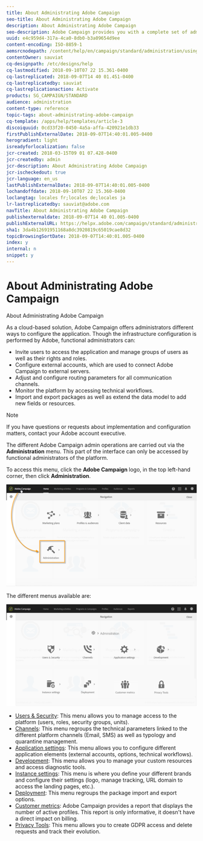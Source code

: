 ```yaml
---
title: About Administrating Adobe Campaign
seo-title: About Administrating Adobe Campaign
description: About Administrating Adobe Campaign
seo-description: Adobe Campaign provides you with a complete set of administration tools. Learn how to manage your users and configure your channels.
uuid: e4c959d4-317a-4ca0-8db0-b3a09654d9ee
content-encoding: ISO-8859-1
aemsrcnodepath: /content/help/en/campaign/standard/administration/using/about-administrating-adobe-campaign
contentOwner: sauviat
cq-designpath: /etc/designs/help
cq-lastmodified: 2018-09-10T07 22 15.361-0400
cq-lastreplicated: 2018-09-07T14 40 01.451-0400
cq-lastreplicatedby: sauviat
cq-lastreplicationaction: Activate
products: SG_CAMPAIGN/STANDARD
audience: administration
content-type: reference
topic-tags: about-administrating-adobe-campaign
cq-template: /apps/help/templates/article-3
discoiquuid: 0cd33f20-0450-4a5a-affa-420921e1db33
firstPublishExternalDate: 2018-09-07T14:40:01.005-0400
herogradient: light
isreadyforlocalization: false
jcr-created: 2018-03-15T09 01 07.428-0400
jcr-createdby: admin
jcr-description: About Administrating Adobe Campaign
jcr-ischeckedout: true
jcr-language: en_us
lastPublishExternalDate: 2018-09-07T14:40:01.005-0400
lochandoffdate: 2018-09-10T07 22 15.360-0400
loclangtag: locales fr;locales de;locales ja
lr-lastreplicatedby: sauviat@adobe.com
navTitle: About Administrating Adobe Campaign
publishexternaldate: 2018-09-07T14 40 01.005-0400
publishExternalURL: https://helpx.adobe.com/campaign/standard/administration/using/about-administrating-adobe-campaign.html
sha1: 3da4b12691951168a8dc3920819c65019cae8d32
topicBrowsingSortDate: 2018-09-07T14:40:01.005-0400
index: y
internal: n
snippet: y
---
```


# About Administrating Adobe Campaign

About Administrating Adobe Campaign

As a cloud-based solution, Adobe Campaign offers administrators different ways to configure the application. Though the infrastructure configuration is performed by Adobe, functional administrators can:

* Invite users to access the application and manage groups of users as well as their rights and roles.
* Configure external accounts, which are used to connect Adobe Campaign to external servers.
* Adjust and configure routing parameters for all communication channels.
* Monitor the platform by accessing technical workflows.
* Import and export packages as well as extend the data model to add new fields or resources.

>[!NOTE]
>
>If you have questions or requests about implementation and configuration matters, contact your Adobe account executive.

The different Adobe Campaign admin operations are carried out via the **Administration** menu. This part of the interface can only be accessed by functional administrators of the platform.

To access this menu, click the **Adobe Campaign** logo, in the top left-hand corner, then click **Administration**.

![](assets/admin_overview.png)

The different menus available are:

![](assets/admin_overview2.png)

* [Users & Security](../../administration/using/about-access-management.md): This menu allows you to manage access to the platform (users, roles, security groups, units). 
* [Channels](../../administration/using/about-channel-configuration.md): This menu regroups the technical parameters linked to the different platform channels (Email, SMS) as well as typology and quarantine management. 
* [Application settings](../../administration/using/external-accounts.md): This menu allows you to configure different application elements (external accounts, options, technical workflows).
* [Development](../../developing/using/data-model-concepts.md): This menu allows you to manage your custom resources and access diagnostic tools.
* [Instance settings](../../administration/using/branding.md): This menu is where you define your different brands and configure their settings (logo, manage tracking, URL domain to access the landing pages, etc.).
* [Deployment](../../automating/using/managing-packages.md): This menu regroups the package import and export options.
* [Customer metrics](../../audiences/using/active-profiles.md): Adobe Campaign provides a report that displays the number of active profiles. This report is only informative, it doesn't have a direct impact on billing. 
* [Privacy Tools](https://docs.campaign.adobe.com/doc/standard/getting_started/en/ACS_GDPR.html): This menu allows you to create GDPR access and delete requests and track their evolution.

